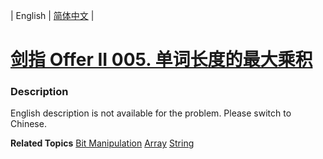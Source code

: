 | English | [简体中文](README.md) |

# [剑指 Offer II 005. 单词长度的最大乘积](https://leetcode.cn/problems/aseY1I)
 ### Description
<p>English description is not available for the problem. Please switch to Chinese.</p>

**Related Topics**  [Bit Manipulation](https://leetcode.cn/tag/bit-manipulation) [Array](https://leetcode.cn/tag/array) [String](https://leetcode.cn/tag/string) 